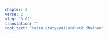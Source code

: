 ```yaml
---
chapter: 3
verse: 2
slug: "3.02"
translation: ""
root_text: "tatra pratyayaikatānatā dhyānam"
---
```


